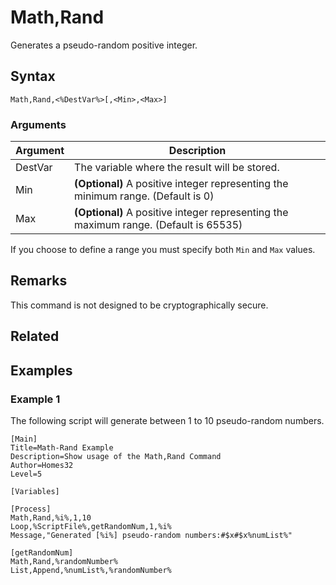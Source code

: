 # Math,Rand

Generates a pseudo-random positive integer.

## Syntax

```pebakery
Math,Rand,<%DestVar%>[,<Min>,<Max>]
```

### Arguments

| Argument | Description |
| --- | --- |
| DestVar | The variable where the result will be stored. |
| Min | **(Optional)** A positive integer representing the minimum range. (Default is 0) |
| Max | **(Optional)** A positive integer representing the maximum range. (Default is 65535) |

If you choose to define a range you must specify both `Min` and `Max` values.

## Remarks

This command is not designed to be cryptographically secure.

## Related

## Examples

### Example 1

The following script will generate between 1 to 10 pseudo-random numbers.

```pebakery
[Main]
Title=Math-Rand Example
Description=Show usage of the Math,Rand Command
Author=Homes32
Level=5

[Variables]

[Process]
Math,Rand,%i%,1,10
Loop,%ScriptFile%,getRandomNum,1,%i%
Message,"Generated [%i%] pseudo-random numbers:#$x#$x%numList%"

[getRandomNum]
Math,Rand,%randomNumber%
List,Append,%numList%,%randomNumber%
```